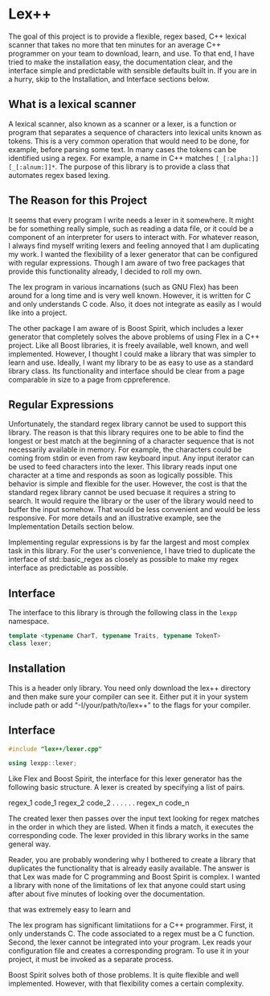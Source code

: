 # Lex++

The goal of this project is to provide a flexible, regex based, C++ lexical 
scanner that takes no more that ten minutes for an
average C++ programmer on your team to download, learn, and use. To that end, I
have tried to make the installation easy, the documentation clear, and the 
interface simple and predictable with sensible defaults built in. If you are
in a hurry, skip to the Installation, and Interface sections below.

## What is a lexical scanner

A lexical scanner, also known as a scanner or a lexer, is a function or program
that separates a sequence of characters into lexical units known as tokens. 
This is a very common operation that would need to be done, for example, before
parsing some text. In many cases the tokens can be identified using a regex. 
For example, a name in C++ matches `[_[:alpha:]][_[:alnum:]]*`. The purpose of 
this library is to provide a class that automates regex based lexing.

## The Reason for this Project

It seems that every program I write needs a lexer in it somewhere. It might be
for something really simple, such as reading a data file, or it could be a 
component of an interpreter for users to interact with. For whatever reason,
I always find myself writing lexers and feeling annoyed that I am duplicating
my work. I wanted the flexibility of a lexer generator that can be configured 
with regular expressions. Though I am aware of two free packages that provide 
this functionality already, I decided to roll my own.

The lex program in various incarnations (such as GNU Flex) has been around
for a long time and is very well known. However, it is written for C and only
understands C code. Also, it does not integrate as easily as I would like into
a project.

The other package I am aware of is Boost Spirit, which includes a lexer 
generator that completely solves the above problems of using Flex in a C++ 
project. Like all Boost libraries, it is freely available, well known, and well 
implemented.  However, I thought I could make a library that was simpler to 
learn and use.  Ideally, I want my library to be as easy to use as a standard 
library class.  Its functionality and interface should be clear from a page 
comparable in size to a page from cppreference.

## Regular Expressions

Unfortunately, the standard regex library cannot be used to support
this library. The reason is that this library requires one to be
able to find the longest or best match at the beginning of a
character sequence that is not necessarily available in memory. For
example, the characters could be coming from stdin or even from raw keyboard
input. Any input iterator can be used to feed characters into the lexer. 
This library reads input one character at a time and responds as soon
as logically possible. This behavior is simple and flexible for the user. 
However, the cost is that the standard regex library cannot be used becuase it 
requires a string to search. It would require the library or the user of the 
library would need to buffer the input somehow. That would be less convenient 
and would be less responsive. For more details and an illustrative example, see 
the Implementation Details section below.

Implementing regular expressions is by far the largest and most complex task
in this library. For the user's convenience, I have tried to duplicate the 
interface of std::basic_regex as closely as possible to make my regex interface 
as predictable as possible.
 
## Interface

The interface to this library is through the following class in the 
`lexpp` namespace.
```c++
template <typename CharT, typename Traits, typename TokenT>
class lexer;

```

## Installation

This is a header only library. You need only download the lex++ directory and
then make sure your compiler can see it. Either put it in your system include
path or add "-I/your/path/to/lex++" to the flags for your compiler.

## Interface

```c++
#include "lex++/lexer.cpp"

using lexpp::lexer;

```
Like Flex and Boost Spirit, the interface for this lexer generator has the
following basic structure. A lexer is created by specifying a list of pairs.

  regex_1    code_1
  regex_2    code_2
  .         .
  .         .
  .         .
  regex_n    code_n



The created lexer then passes over the input text looking for regex matches in
the order in which they are listed. When it finds a match, it executes the 
corresponding code. The lexer provided in this library works in the same 
general way.

Reader, you are probably wondering why I bothered to create a library that
duplicates the functionality that is already easily available. The answer is
that Lex was made for C programming and Boost Spirit is complex. I wanted a 
library with none of the limitations of lex that anyone could start using
after about five minutes of looking over the documentation.

that was extremely easy to learn and


The lex program has significant limitatiions for a C++ programmer. First, it 
only understands C. The code associated to a regex must be a C function. 
Second, the lexer cannot be integrated into your program. Lex reads your
configuration file and creates a corresponding program. To use it in your 
project, it must be invoked as a separate process.

Boost Spirit solves both of those problems. It is quite flexible and well 
implemented. However, with that flexibility comes a certain complexity.

